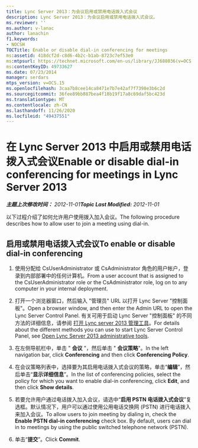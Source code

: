 ```yaml
---
title: Lync Server 2013：为会议启用或禁用电话拨入式会议
description: Lync Server 2013：为会议启用或禁用电话拨入式会议。
ms.reviewer: ''
ms.author: v-lanac
author: lanachin
f1.keywords:
- NOCSH
TOCTitle: Enable or disable dial-in conferencing for meetings
ms:assetid: 418dcf2d-c8d6-4b2c-b1ab-8723c7ef53e0
ms:mtpsurl: https://technet.microsoft.com/en-us/library/JJ688036(v=OCS.15)
ms:contentKeyID: 49733627
ms.date: 07/23/2014
manager: serdars
mtps_version: v=OCS.15
ms.openlocfilehash: 3caa7b8cee14ca8471e7b7e42af7f7398e3b6c2d
ms.sourcegitcommit: 36fee89bb887bea4f18b19f17a8c69daf5bc423d
ms.translationtype: MT
ms.contentlocale: zh-CN
ms.lasthandoff: 11/26/2020
ms.locfileid: "49437551"
---
```

# <a name="enable-or-disable-dial-in-conferencing-for-meetings-in-lync-server-2013"></a><span data-ttu-id="b3ac8-103">在 Lync Server 2013 中启用或禁用电话拨入式会议</span><span class="sxs-lookup"><span data-stu-id="b3ac8-103">Enable or disable dial-in conferencing for meetings in Lync Server 2013</span></span>

<div data-xmlns="http://www.w3.org/1999/xhtml">

<div class="topic" data-xmlns="http://www.w3.org/1999/xhtml" data-msxsl="urn:schemas-microsoft-com:xslt" data-cs="https://msdn.microsoft.com/">

<div data-asp="https://msdn2.microsoft.com/asp">



</div>

<div id="mainSection">

<div id="mainBody"><span data-ttu-id="b3ac8-104">

<span> </span></span><span class="sxs-lookup"><span data-stu-id="b3ac8-104">

<span> </span></span></span>

<span data-ttu-id="b3ac8-105">_**主题上次修改时间：** 2012-11-01_</span><span class="sxs-lookup"><span data-stu-id="b3ac8-105">_**Topic Last Modified:** 2012-11-01_</span></span>

<span data-ttu-id="b3ac8-106">以下过程介绍了如何允许用户使用拨入加入会议。</span><span class="sxs-lookup"><span data-stu-id="b3ac8-106">The following procedure describes how to allow user to join a meeting using dial-in.</span></span>

<div>

## <a name="to-enable-or-disable-dial-in-conferencing"></a><span data-ttu-id="b3ac8-107">启用或禁用电话拨入式会议</span><span class="sxs-lookup"><span data-stu-id="b3ac8-107">To enable or disable dial-in conferencing</span></span>

1.  <span data-ttu-id="b3ac8-108">使用分配给 CsUserAdministrator 或 CsAdministrator 角色的用户帐户，登录到内部部署中的任何计算机。</span><span class="sxs-lookup"><span data-stu-id="b3ac8-108">From a user account that is assigned to the CsUserAdministrator role or the CsAdministrator role, log on to any computer in your internal deployment.</span></span>

2.  <span data-ttu-id="b3ac8-109">打开一个浏览器窗口，然后输入 "管理员" URL 以打开 Lync Server "控制面板"。</span><span class="sxs-lookup"><span data-stu-id="b3ac8-109">Open a browser window, and then enter the Admin URL to open the Lync Server Control Panel.</span></span> <span data-ttu-id="b3ac8-110">有关可用于启动 Lync Server "控制面板" 的不同方法的详细信息，请参阅 [打开 Lync server 2013 管理工具](lync-server-2013-open-lync-server-administrative-tools.md)。</span><span class="sxs-lookup"><span data-stu-id="b3ac8-110">For details about the different methods you can use to start Lync Server Control Panel, see [Open Lync Server 2013 administrative tools](lync-server-2013-open-lync-server-administrative-tools.md).</span></span>

3.  <span data-ttu-id="b3ac8-111">在左侧导航栏中，单击 " **会议** "，然后单击 " **会议策略**"。</span><span class="sxs-lookup"><span data-stu-id="b3ac8-111">In the left navigation bar, click **Conferencing** and then click **Conferencing Policy**.</span></span>

4.  <span data-ttu-id="b3ac8-112">在会议策略列表中，选择要为其启用电话拨入式会议的策略，单击“**编辑**”，然后单击“**显示详细信息**”。</span><span class="sxs-lookup"><span data-stu-id="b3ac8-112">In the list of conferencing policies, select the policy for which you want to enable dial-in conferencing, click **Edit**, and then click **Show details**.</span></span>

5.  <span data-ttu-id="b3ac8-p102">若要允许用户通过电话拨入加入会议，请选中“**启用 PSTN 电话拨入式会议**”复选框。默认情况下，用户可以通过使用公用电话交换网 (PSTN) 进行电话拨入来加入会议。</span><span class="sxs-lookup"><span data-stu-id="b3ac8-p102">To allow users to join meeting by dialing in, check the **Enable PSTN dial-in conferencing** check box. By default, users can dial in to meetings by using the public switched telephone network (PSTN).</span></span>

6.  <span data-ttu-id="b3ac8-115">单击“**提交**”。</span><span class="sxs-lookup"><span data-stu-id="b3ac8-115">Click **Commit**.</span></span>

<span data-ttu-id="b3ac8-116"></div>

</div>

<span> </span>

</div>

</div>

</span><span class="sxs-lookup"><span data-stu-id="b3ac8-116"></div>

</div>

<span> </span>

</div>

</div>

</span></span></div>

